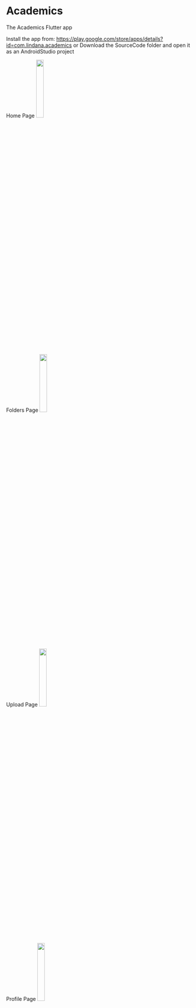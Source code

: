 # Academics
The Academics Flutter app

Install the app from: https://play.google.com/store/apps/details?id=com.lindana.academics
or
Download the SourceCode folder and open it as an AndroidStudio project

Home Page
<img src="Screenshots/home.png" width="20%">

Folders Page
<img src="Screenshots/folders.png" width="20%">

Upload Page
<img src="Screenshots/upload.png" width="20%">

Profile Page
<img src="Screenshots/profile.png" width="20%">
